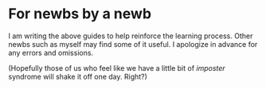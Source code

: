 # For newbs by a newb
I am writing the above guides to help reinforce the learning process.  Other newbs such as myself may find some of it useful.  I apologize in advance for any errors and omissions.

(Hopefully those of us who feel like we have a little bit of *imposter* syndrome will shake it off one day.  Right?)